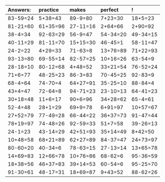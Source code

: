 | Answers: | practice | makes | perfect | ! |
| :--- | :--- | :--- | :--- | :--- |
| 83-59=24 | 5+38=43 | 89-9=80 | 7+23=30 | 18+5=23 | 
| 81-21=60 | 61+35=96 | 27-11=16 | 2+64=66 | 2+90=92 | 
| 38-4=34 | 92-63=29 | 56-9=47 | 54-34=20 | 49-34=15 | 
| 40-11=29 | 81-11=70 | 15+15=30 | 46-45=1 | 58-11=47 | 
| 24-2=22 | 4+29=33 | 71-63=8 | 13+76=89 | 71+22=93 | 
| 93-13=80 | 69-55=14 | 82-57=25 | 10+16=26 | 63-54=9 | 
| 28-18=10 | 80-12=68 | 4+48=52 | 33+21=54 | 76-52=24 | 
| 71+6=77 | 48-25=23 | 86-3=83 | 70-45=25 | 92-83=9 | 
| 68-4=64 | 74-70=4 | 64+27=91 | 35-25=10 | 88-84=4 | 
| 43+4=47 | 72-64=8 | 94-71=23 | 23-10=13 | 64-41=23 | 
| 30+18=48 | 11+6=17 | 90+6=96 | 34+28=62 | 65-4=61 | 
| 52-4=48 | 28+1=29 | 69+9=78 | 6+91=97 | 10+57=67 | 
| 27+52=79 | 77-49=28 | 66-44=22 | 36+37=73 | 91-47=44 | 
| 78+19=97 | 74-48=26 | 92-59=33 | 51+7=58 | 39-26=13 | 
| 24-1=23 | 43-14=29 | 42+51=93 | 35+14=49 | 8+42=50 | 
| 10+48=58 | 68+21=89 | 62+27=89 | 84-37=47 | 24+73=97 | 
| 80-60=20 | 40-34=6 | 78-63=15 | 27-13=14 | 13+65=78 | 
| 14+69=83 | 12+66=78 | 10+76=86 | 68-62=6 | 95-36=59 | 
| 18+38=56 | 46+37=83 | 39+14=53 | 60-54=6 | 95-25=70 | 
| 91-30=61 | 48-17=31 | 18+69=87 | 9+43=52 | 88-62=26 | 
